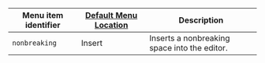 | Menu item identifier | [Default Menu Location]({{site.baseurl}}/interface/menus/menus-configuration-options/#examplethetinymcedefaultmenuitems) | Description                                  |
|----------------------|----------------------------------------------------------------------------------------------------------|----------------------------------------------|
| `nonbreaking`        | Insert                                                                                                   | Inserts a nonbreaking space into the editor. |